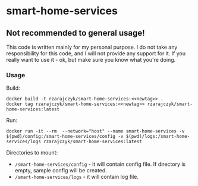 # smart-home-services



## Not recommended to general usage!
This code is written mainly for my personal purpose. I do not take any responsibility for this code,
and I will not provide any support for it. If you really want to use it - ok, but make sure you know
what you're doing.

### Usage
Build:
```shell
docker build -t rzarajczyk/smart-home-services:<<newtag>> .
docker tag rzarajczyk/smart-home-services:<<newtag>> rzarajczyk/smart-home-services:latest
```
Run:
```shell
docker run -it --rm  --network="host" --name smart-home-services -v $(pwd)/config:/smart-home-services/config -v $(pwd)/logs:/smart-home-services/logs rzarajczyk/smart-home-services:latest
```
Directories to mount:
- `/smart-home-services/config` - it will contain config file. If directory is empty, sample config will be created.
- `/smart-home-services/logs` - it will contain log file.

